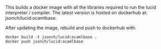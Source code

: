 This builds a docker image with all the libraries 
required to run the lucid interpreter / compiler. 
The latest version is hosted on dockerhub at: 
jsonch/lucid:ocamlbase.

After updating the image, rebuild and push 
to dockerhub with:

```
docker build -t jsonch/lucid:ocamlbase .
docker push jsonch/lucid:ocamlbase
```